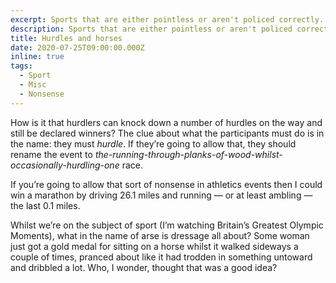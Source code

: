 ```yaml
---
excerpt: Sports that are either pointless or aren't policed correctly.
description: Sports that are either pointless or aren't policed correctly.
title: Hurdles and horses
date: 2020-07-25T09:00:00.000Z
inline: true
tags:
  - Sport
  - Misc
  - Nonsense
---
```

How is it that hurdlers can knock down a number of hurdles on the way and still be declared winners? The clue about what the participants must do is in the name: they must *hurdle*. If they’re going to allow that, they should rename the event to *the-running-through-planks-of-wood-whilst-occasionally-hurdling-one* race.

If you’re going to allow that sort of nonsense in athletics events then I could win a marathon by driving 26.1 miles and running — or at least ambling — the last 0.1 miles.

Whilst we’re on the subject of sport (I’m watching Britain’s Greatest Olympic Moments), what in the name of arse is dressage all about? Some woman just got a gold medal for sitting on a horse whilst it walked sideways a couple of times, pranced about like it had trodden in something untoward and dribbled a lot. Who, I wonder, thought that was a good idea? 

